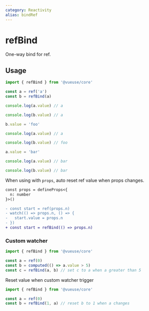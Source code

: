 ```yaml
---
category: Reactivity
alias: bindRef
---
```


# refBind

One-way bind for ref.

## Usage

```ts
import { refBind } from '@vueuse/core'

const a = ref('a')
const b = refBind(a)

console.log(a.value) // a

console.log(b.value) // a

b.value = 'foo'

console.log(a.value) // a

console.log(b.value) // foo

a.value = 'bar'

console.log(a.value) // bar

console.log(b.value) // bar
```

When using with `props`, auto reset ref value when props changes.

```diff {9}
const props = defineProps<{
  n: number
}>()

- const start = ref(props.n)
- watch(() => props.n, () => {
-   start.value = props.n
- })
+ const start = refBind(() => props.n)
```

### Custom watcher

```ts
import { refBind } from '@vueuse/core'

const a = ref(0)
const b = computed(() => a.value > 5)
const c = refBind(a, b) // set c to a when a greater than 5
```

Reset value when custom watcher trigger

```ts
import { refBind } from '@vueuse/core'

const a = ref(0)
const b = refBind(1, a) // reset b to 1 when a changes
```
